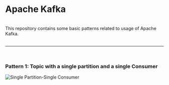 # Apache Kafka 



<br>
This repository contains some basic patterns related to usage of Apache Kafka. 
<br>
<br>

---

<br>

### Pattern 1: Topic with a single partition and a single Consumer

![Single Partition-Single Consumer](img/SinglePartition_SingleConsumer.gif)